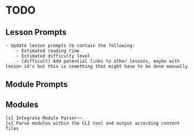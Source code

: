 # TODO

## Lesson Prompts
    - Update lesson prompts to contain the following:
        - Estimated reading time
        - Estimated difficulty level
        - [difficult] Add potential links to other lessons, maybe with lesson id's but this is something that might have to be done manually

## Module Prompts

## Modules
    [x] Integrate Module Parser~~
    [x] Parse modules within the CLI tool and output according content files
    
